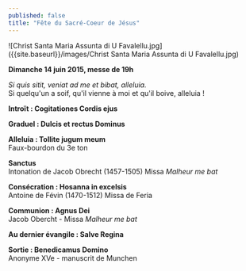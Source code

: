 ```yaml
---
published: false
title: "Fête du Sacré-Coeur de Jésus"
---
```


![Christ Santa Maria Assunta di U Favalellu.jpg]({{site.baseurl}}/images/Christ Santa Maria Assunta di U Favalellu.jpg)


**Dimanche 14 juin 2015, messe de 19h**  

*Si quis sitit, veniat ad me et bibat, alleluia.*  
Si quelqu'un a soif, qu'il vienne à moi et qu'il boive, alleluia !

**Introït : Cogitationes Cordis ejus**  

**Graduel : Dulcis et rectus Dominus**  

**Alleluia : Tollite jugum meum**  
Faux-bourdon du 3e ton

**Sanctus**  
Intonation de Jacob Obrecht (1457-1505) Missa *Malheur me bat*  

**Consécration : Hosanna in excelsis**  
Antoine de Févin (1470-1512) Missa de Feria  

**Communion : Agnus Dei**  
Jacob Obercht - Missa *Malheur me bat*  

**Au dernier évangile : Salve Regina**

**Sortie : Benedicamus Domino**  
Anonyme XVe - manuscrit de Munchen



